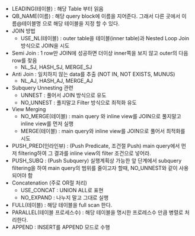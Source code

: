* LEADING(테이블) : 해당 Table 부터 읽음
* QB_NAME(이름) : 해당 query block에 이름을 지어준다. 그래서 다른 곳에서 이름@테이블명 으로 해당 테이블을 지정 할 수 있다.
* JOIN 방법
  - USE_NL(테이블) : outer table을 테이블(inner table)과 Nested Loop Join 방식으로 JOIN을 시도
* Semi Join : 1 row만 JOIN에 성공하면 더이상 inner쪽을 보지 않고 outer의 다음 row를 찾음
  - NL_SJ, HASH_SJ, MERGE_SJ
* Anti Join : 일치하지 않는 data를 추출 (NOT IN, NOT EXISTS, MUNUS)
  - NL_AJ, HASH_AJ, MERGE_AJ
* Subquery Unnesting 관련
  - UNNEST : 풀어서 JOIN 방식으로 유도
  - NO_UNNEST : 풀지말고 Filter 방식으로 최적화 유도
* View Merging
  - NO_MERGE(테이블) : main query 와 inline view를 JOIN으로 풀지말고 inline view를 먼저 실행
  - MERGE(테이블) : main query와 inline view를 JOIN으로 풀어서 최적화를 시도
* PUSH_PRED(인라인뷰) : (Push Predicate, 조건절 Push) main query에서 먼저 filtering하여 그 결과를 inline view의 filter 조건으로 넣어라.
* PUSH_SUBQ : (Push Subquery) 실행계획상 가능한 앞 단계에서 subquery filtering을 하여 main query의 범위를 줄이고자 할때, NO_UNNEST와 같이 사용되어야 함
* Concatenation (주로 OR절 처리)
  - USE_CONCAT : UNION ALL로 표현
  - NO_EXPAND : 나누지 말고 그대로 실행
* FULL(테이블) : 해당 테이블을 full scan 한다.
* PARALLEL(테이블 프로세스수) : 해당 테이블을 명시한 프로레스수 만큼 병렬로 처리한다.
* APPEND : INSERT를 APPEND 모드로 수행
